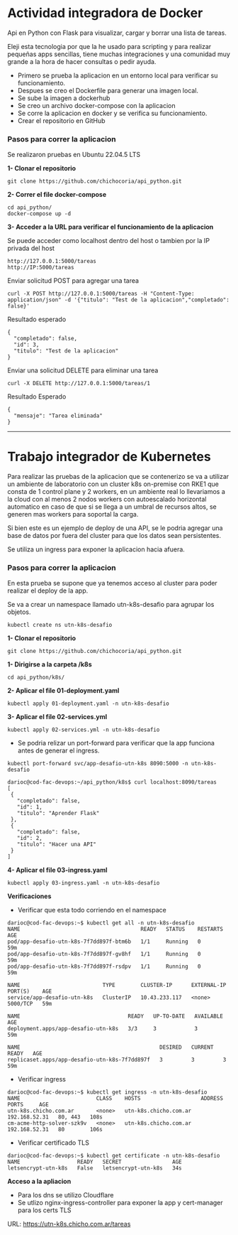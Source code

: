# Actividad integradora de Docker
Api en Python con Flask para visualizar, cargar y borrar una lista de tareas.

Eleji esta tecnologia por que la he usado para scripting y para realizar pequeñas apps sencillas, tiene muchas integraciones  y una comunidad muy grande a la hora de hacer consultas o pedir ayuda.

* Primero se prueba la aplicacion en un entorno local para verificar su funcionamiento.
* Despues se creo el Dockerfile para generar una imagen local.
* Se sube la imagen a dockerhub
* Se creo un archivo docker-compose con la aplicacion
* Se corre la aplicacion en docker y se verifica su funcionamiento.
* Crear el repositorio en GitHub

### Pasos para correr la aplicacion
Se realizaron pruebas en  Ubuntu 22.04.5 LTS

**1- Clonar el repositorio**
```
git clone https://github.com/chichocoria/api_python.git
```

**2- Correr el file docker-compose**
```
cd api_python/
docker-compose up -d
```

**3- Acceder a la URL para verificar el funcionamiento de la aplicacion**

Se puede acceder como localhost dentro del host o tambien por la IP privada del host

```
http://127.0.0.1:5000/tareas
http://IP:5000/tareas
```

Enviar solicitud POST para agregar una tarea
```
curl -X POST http://127.0.0.1:5000/tareas -H "Content-Type: application/json" -d '{"titulo": "Test de la aplicacion","completado": false}'
```

Resultado esperado
```
{
  "completado": false,
  "id": 3,
  "titulo": "Test de la aplicacion"
}
```

Enviar una solicitud DELETE para eliminar una tarea
```
curl -X DELETE http://127.0.0.1:5000/tareas/1
```

Resultado Esperado
```
{
  "mensaje": "Tarea eliminada"
}
```


---

# Trabajo integrador de Kubernetes

Para realizar las pruebas de la aplicacion que se contenerizo se va a utilizar un ambiente de laboratorio con un cluster k8s on-premise con RKE1 que consta de 1 control plane y 2 workers, en un ambiente real lo llevariamos a la cloud con al menos 2 nodos workers con autoescalado horizontal automatico en caso de que si se llega a un umbral de recursos altos, se generen mas workers para soportal la carga.

Si bien este es un ejemplo de deploy de una API, se le podria agregar una base de datos por fuera del cluster para que los datos sean persistentes.

Se utiliza un ingress para exponer la aplicacion hacia afuera.

### Pasos para correr la aplicacion
En esta prueba se supone que ya tenemos acceso al cluster para poder realizar el deploy de la app. 

Se va a crear un namespace llamado utn-k8s-desafio para agrupar los objetos.

```
kubectl create ns utn-k8s-desafio
```

**1- Clonar el repositorio**
```
git clone https://github.com/chichocoria/api_python.git
```

**1- Dirigirse a la carpeta /k8s**
```
cd api_python/k8s/
```

**2- Aplicar el file 01-deployment.yaml**
```
kubectl apply 01-deployment.yaml -n utn-k8s-desafio
```

**3- Aplicar el file 02-services.yml**
```
kubectl apply 02-services.yml -n utn-k8s-desafio
```

* Se podria relizar un port-forward para verificar que la app funciona antes de generar el ingress.
```
kubectl port-forward svc/app-desafio-utn-k8s 8090:5000 -n utn-k8s-desafio
 ```

 ```
darioc@cod-fac-devops:~/api_python/k8s$ curl localhost:8090/tareas
[
  {
    "completado": false,
    "id": 1,
    "titulo": "Aprender Flask"
  },
  {
    "completado": false,
    "id": 2,
    "titulo": "Hacer una API"
  }
]
 ```

**4- Aplicar el file 03-ingress.yaml**
```
kubectl apply 03-ingress.yaml -n utn-k8s-desafio
```


**Verificaciones**
* Verificar que esta todo corriendo en el namespace
```
darioc@cod-fac-devops:~$ kubectl get all -n utn-k8s-desafio
NAME                                      READY   STATUS    RESTARTS   AGE
pod/app-desafio-utn-k8s-7f7dd897f-btm6b   1/1     Running   0          59m
pod/app-desafio-utn-k8s-7f7dd897f-gv8hf   1/1     Running   0          59m
pod/app-desafio-utn-k8s-7f7dd897f-rsdpv   1/1     Running   0          59m

NAME                          TYPE        CLUSTER-IP      EXTERNAL-IP   PORT(S)    AGE
service/app-desafio-utn-k8s   ClusterIP   10.43.233.117   <none>        5000/TCP   59m

NAME                                  READY   UP-TO-DATE   AVAILABLE   AGE
deployment.apps/app-desafio-utn-k8s   3/3     3            3           59m

NAME                                            DESIRED   CURRENT   READY   AGE
replicaset.apps/app-desafio-utn-k8s-7f7dd897f   3         3         3       59m
```

* Verificar ingress
```
darioc@cod-fac-devops:~$ kubectl get ingress -n utn-k8s-desafio
NAME                        CLASS    HOSTS                   ADDRESS         PORTS     AGE
utn-k8s.chicho.com.ar       <none>   utn-k8s.chicho.com.ar   192.168.52.31   80, 443   108s
cm-acme-http-solver-szk9v   <none>   utn-k8s.chicho.com.ar   192.168.52.31   80        106s
```

* Verificar certificado TLS
```
darioc@cod-fac-devops:~$ kubectl get certificate -n utn-k8s-desafio 
NAME                  READY   SECRET                AGE
letsencrypt-utn-k8s   False   letsencrypt-utn-k8s   34s
```


**Acceso a la apliacion**
* Para los dns se utilizo Cloudflare
* Se utlizo nginx-ingress-controller para exponer la app y cert-manager para los certs TLS

URL: https://utn-k8s.chicho.com.ar/tareas


